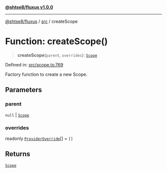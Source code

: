 [**@shtse8/fluxus v1.0.0**](../../README.md)

***

[@shtse8/fluxus](../../README.md) / [src](../README.md) / createScope

# Function: createScope()

> **createScope**(`parent`, `overrides`): [`Scope`](../classes/Scope.md)

Defined in: [src/scope.ts:769](https://github.com/shtse8/fluxus/blob/213c71c5e98d0245d85ae1e863504b6b01882dfb/src/scope.ts#L769)

Factory function to create a new Scope.

## Parameters

### parent

`null` | [`Scope`](../classes/Scope.md)

### overrides

readonly [`ProviderOverride`](../interfaces/ProviderOverride.md)[] = `[]`

## Returns

[`Scope`](../classes/Scope.md)
